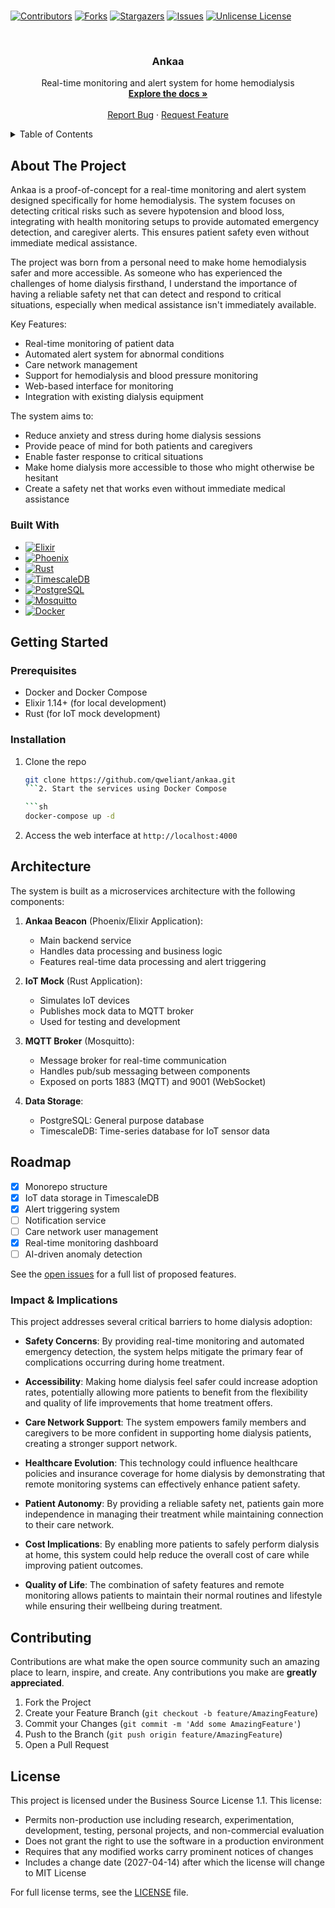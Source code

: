 #

<!-- PROJECT SHIELDS -->

[![Contributors][contributors-shield]][contributors-url]
[![Forks][forks-shield]][forks-url]
[![Stargazers][stars-shield]][stars-url]
[![Issues][issues-shield]][issues-url]
[![Unlicense License][license-shield]][license-url]

<!-- PROJECT LOGO -->
<br />
<div align="center">
  <h3 align="center">Ankaa</h3>

  <p align="center">
    Real-time monitoring and alert system for home hemodialysis
    <br />
    <a href="https://github.com/qweliant/ankaa"><strong>Explore the docs »</strong></a>
    <br />
    <br />
    <a href="https://github.com/qweliant/ankaa/issues">Report Bug</a>
    &middot;
    <a href="https://github.com/qweliant/ankaa/issues">Request Feature</a>
  </p>
</div>

<!-- TABLE OF CONTENTS -->
<details>
  <summary>Table of Contents</summary>
  <ol>
    <li>
      <a href="#about-the-project">About The Project</a>
      <ul>
        <li><a href="#built-with">Built With</a></li>
      </ul>
    </li>
    <li>
      <a href="#getting-started">Getting Started</a>
      <ul>
        <li><a href="#prerequisites">Prerequisites</a></li>
        <li><a href="#installation">Installation</a></li>
      </ul>
    </li>
    <li><a href="#architecture">Architecture</a></li>
    <li><a href="#impact--implications">Impact & Implications</a></li>
    <li><a href="#roadmap">Roadmap</a></li>
    <li><a href="#contributing">Contributing</a></li>
    <li><a href="#license">License</a></li>
  </ol>
</details>

<!-- ABOUT THE PROJECT -->

## About The Project

Ankaa is a proof-of-concept for a real-time monitoring and alert system designed specifically for home hemodialysis. The system focuses on detecting critical risks such as severe hypotension and blood loss, integrating with health monitoring setups to provide automated emergency detection, and caregiver alerts. This ensures patient safety even without immediate medical assistance.

The project was born from a personal need to make home hemodialysis safer and more accessible. As someone who has experienced the challenges of home dialysis firsthand, I understand the importance of having a reliable safety net that can detect and respond to critical situations, especially when medical assistance isn't immediately available.

Key Features:

- Real-time monitoring of patient data
- Automated alert system for abnormal conditions
- Care network management
- Support for hemodialysis and blood pressure monitoring
- Web-based interface for monitoring
- Integration with existing dialysis equipment

The system aims to:

- Reduce anxiety and stress during home dialysis sessions
- Provide peace of mind for both patients and caregivers
- Enable faster response to critical situations
- Make home dialysis more accessible to those who might otherwise be hesitant
- Create a safety net that works even without immediate medical assistance

### Built With

- [![Elixir][Elixir-badge]][Elixir-url]
- [![Phoenix][Phoenix-badge]][Phoenix-url]
- [![Rust][Rust-badge]][Rust-url]
- [![TimescaleDB][TimescaleDB-badge]][TimescaleDB-url]
- [![PostgreSQL][PostgreSQL-badge]][PostgreSQL-url]
- [![Mosquitto][Mosquitto-badge]][Mosquitto-url]
- [![Docker][Docker-badge]][Docker-url]

<!-- GETTING STARTED -->

## Getting Started

### Prerequisites

- Docker and Docker Compose
- Elixir 1.14+ (for local development)
- Rust (for IoT mock development)

### Installation

1. Clone the repo

   ````sh
   git clone https://github.com/qweliant/ankaa.git
   ```2. Start the services using Docker Compose

   ```sh
   docker-compose up -d
   ````

2. Access the web interface at `http://localhost:4000`

<!-- ARCHITECTURE -->

## Architecture

The system is built as a microservices architecture with the following components:

1. **Ankaa Beacon** (Phoenix/Elixir Application):

   - Main backend service
   - Handles data processing and business logic
   - Features real-time data processing and alert triggering

2. **IoT Mock** (Rust Application):

   - Simulates IoT devices
   - Publishes mock data to MQTT broker
   - Used for testing and development

3. **MQTT Broker** (Mosquitto):

   - Message broker for real-time communication
   - Handles pub/sub messaging between components
   - Exposed on ports 1883 (MQTT) and 9001 (WebSocket)

4. **Data Storage**:
   - PostgreSQL: General purpose database
   - TimescaleDB: Time-series database for IoT sensor data

<!-- ROADMAP -->

## Roadmap

- [x] Monorepo structure
- [x] IoT data storage in TimescaleDB
- [x] Alert triggering system
- [ ] Notification service
- [ ] Care network user management
- [x] Real-time monitoring dashboard
- [ ] AI-driven anomaly detection

See the [open issues](https://github.com/qweliant/ankaa/issues) for a full list of proposed features.

### Impact & Implications

This project addresses several critical barriers to home dialysis adoption:

- **Safety Concerns**: By providing real-time monitoring and automated emergency detection, the system helps mitigate the primary fear of complications occurring during home treatment.

- **Accessibility**: Making home dialysis feel safer could increase adoption rates, potentially allowing more patients to benefit from the flexibility and quality of life improvements that home treatment offers.

- **Care Network Support**: The system empowers family members and caregivers to be more confident in supporting home dialysis patients, creating a stronger support network.

- **Healthcare Evolution**: This technology could influence healthcare policies and insurance coverage for home dialysis by demonstrating that remote monitoring systems can effectively enhance patient safety.

- **Patient Autonomy**: By providing a reliable safety net, patients gain more independence in managing their treatment while maintaining connection to their care network.

- **Cost Implications**: By enabling more patients to safely perform dialysis at home, this system could help reduce the overall cost of care while improving patient outcomes.

- **Quality of Life**: The combination of safety features and remote monitoring allows patients to maintain their normal routines and lifestyle while ensuring their wellbeing during treatment.

<!-- CONTRIBUTING -->

## Contributing

Contributions are what make the open source community such an amazing place to learn, inspire, and create. Any contributions you make are **greatly appreciated**.

1. Fork the Project
2. Create your Feature Branch (`git checkout -b feature/AmazingFeature`)
3. Commit your Changes (`git commit -m 'Add some AmazingFeature'`)
4. Push to the Branch (`git push origin feature/AmazingFeature`)
5. Open a Pull Request

<!-- LICENSE -->

## License

This project is licensed under the Business Source License 1.1. This license:

- Permits non-production use including research, experimentation, development, testing, personal projects, and non-commercial evaluation
- Does not grant the right to use the software in a production environment
- Requires that any modified works carry prominent notices of changes
- Includes a change date (2027-04-14) after which the license will change to MIT License

For full license terms, see the [LICENSE](LICENSE) file.

<!-- MARKDOWN LINKS & IMAGES -->

[contributors-shield]: https://img.shields.io/github/contributors/qweliant/ankaa.svg?style=for-the-badge
[contributors-url]: https://github.com/qweliant/ankaa/graphs/contributors
[forks-shield]: https://img.shields.io/github/forks/qweliant/ankaa.svg?style=for-the-badge
[forks-url]: https://github.com/qweliant/ankaa/network/members
[stars-shield]: https://img.shields.io/github/stars/qweliant/ankaa.svg?style=for-the-badge
[stars-url]: https://github.com/qweliant/ankaa/stargazers
[issues-shield]: https://img.shields.io/github/issues/qweliant/ankaa.svg?style=for-the-badge
[issues-url]: https://github.com/qweliant/ankaa/issues
[license-shield]: https://img.shields.io/github/license/qweliant/ankaa.svg?style=for-the-badge
[license-url]: https://github.com/qweliant/ankaa/blob/master/LICENSE
[Elixir-badge]: https://img.shields.io/badge/Elixir-4B275F?style=for-the-badge&logo=elixir&logoColor=white
[Elixir-url]: https://elixir-lang.org/
[Phoenix-badge]: https://img.shields.io/badge/Phoenix-FD4F00?style=for-the-badge&logo=phoenix&logoColor=white
[Phoenix-url]: https://www.phoenixframework.org/
[Rust-badge]: https://img.shields.io/badge/Rust-000000?style=for-the-badge&logo=rust&logoColor=white
[Rust-url]: https://www.rust-lang.org/
[TimescaleDB-badge]: https://img.shields.io/badge/TimescaleDB-000000?style=for-the-badge&logo=timescaledb&logoColor=white
[TimescaleDB-url]: https://www.timescale.com/
[Mosquitto-badge]: https://img.shields.io/badge/Mosquitto-3C5280?style=for-the-badge&logo=eclipsemosquitto&logoColor=white
[Mosquitto-url]: https://mosquitto.org/
[Docker-badge]: https://img.shields.io/badge/Docker-2496ED?style=for-the-badge&logo=docker&logoColor=white
[Docker-url]: https://www.docker.com/
[PostgreSQL-badge]: https://img.shields.io/badge/PostgreSQL-336791?style=for-the-badge&logo=postgresql&logoColor=white
[PostgreSQL-url]: https://www.postgresql.org/

